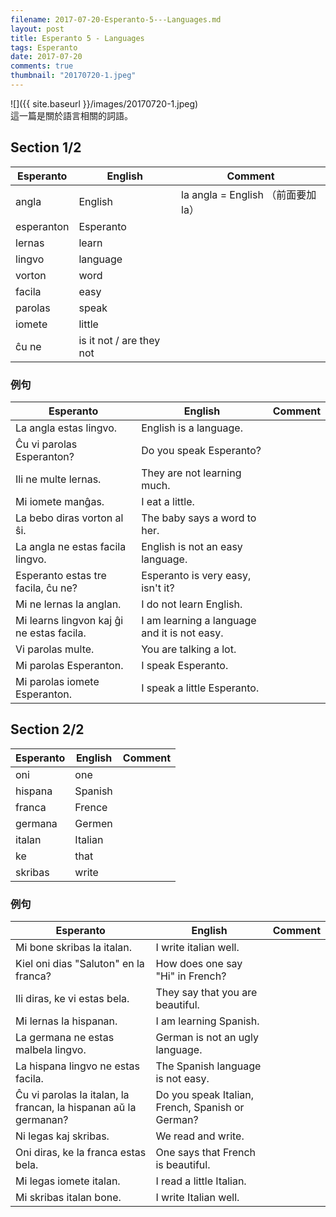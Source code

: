 ```yaml
---
filename: 2017-07-20-Esperanto-5---Languages.md
layout: post
title: Esperanto 5 - Languages
tags: Esperanto
date: 2017-07-20
comments: true
thumbnail: "20170720-1.jpeg"
---
```


![]({{ site.baseurl }}/images/20170720-1.jpeg)  
這一篇是關於語言相關的詞語。

## Section 1/2

|Esperanto|English|Comment|
|---|---|---|
|angla|English|la angla = English （前面要加la）|
|esperanton|Esperanto||
|lernas|learn||
|lingvo|language||
|vorton|word||
|facila|easy||
|parolas|speak||
|iomete|little||
|ĉu ne|is it not / are they not||

### 例句

|Esperanto|English|Comment|
|---|---|---|
|La angla estas lingvo.|English is a language.||
|Ĉu vi parolas Esperanton?|Do you speak Esperanto?||
|Ili ne multe lernas.|They are not learning much.||
|Mi iomete manĝas.|I eat a little.||
|La bebo diras vorton al ŝi.|The baby says a word to her.||
|La angla ne estas facila lingvo.|English is not an easy language.||
|Esperanto estas tre facila, ĉu ne?|Esperanto is very easy, isn't it?||
|Mi ne lernas la anglan.|I do not learn English.||
|Mi learns lingvon kaj ĝi ne estas facila.|I am learning a language and it is not easy.||
|Vi parolas multe.|You are talking a lot.||
|Mi parolas Esperanton.|I speak Esperanto.||
|Mi parolas iomete Esperanton.|I speak a little Esperanto.||

## Section 2/2

|Esperanto|English|Comment|
|---|---|---|
|oni|one||
|hispana|Spanish||
|franca|Frence||
|germana|Germen||
|italan|Italian||
|ke|that||
|skribas|write||

### 例句

|Esperanto|English|Comment|
|---|---|---|
|Mi bone skribas la italan.|I write italian well.||
|Kiel oni dias "Saluton" en la franca?|How does one say "Hi" in French?||
|Ili diras, ke vi estas bela.|They say that you are beautiful.||
|Mi lernas la hispanan.|I am learning Spanish.||
|La germana ne estas malbela lingvo.|German is not an ugly language.||
|La hispana lingvo ne estas facila.|The Spanish language is not easy.||
|Ĉu vi parolas la italan, la francan, la hispanan aŭ la germanan?|Do you speak Italian, French, Spanish or German?||
|Ni legas kaj skribas.|We read and write.||
|Oni diras, ke la franca estas bela.|One says that French is beautiful.||
|Mi legas iomete italan.|I read a little Italian.||
|Mi skribas italan bone.|I write Italian well.||

